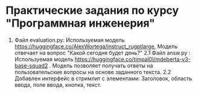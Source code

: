 # Практические задания по курсу "Программная инженерия"
1. Файл evaluation.py: Используемая модель https://huggingface.co/AlexWortega/instruct_rugptlarge, Модель отвечает на вопрос "Какой сегодня будет день?"
2.1 Файл answ.py : Используемая модель https://huggingface.co/timpal0l/mdeberta-v3-base-squad2 . Модель позволяет получать ответы на пользовательские вопросы на основе заданного текста.
2.2 Добавлен интерфейс в стримлит с элементами: Заголовок, область ввода, поле ввода, кнопка, текст.
